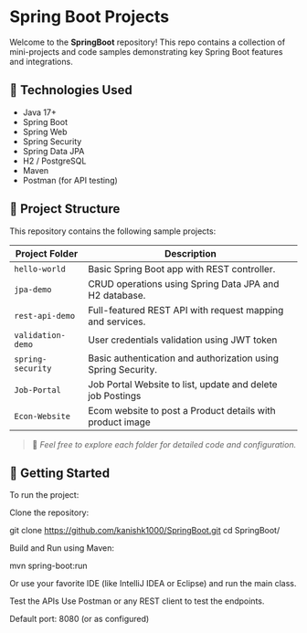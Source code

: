 # Spring Boot Projects

Welcome to the **SpringBoot** repository! This repo contains a collection of mini-projects and code samples demonstrating key Spring Boot features and integrations.

## 🔧 Technologies Used

- Java 17+
- Spring Boot
- Spring Web
- Spring Security
- Spring Data JPA
- H2 / PostgreSQL
- Maven
- Postman (for API testing)

## 📁 Project Structure

This repository contains the following sample projects:

| Project Folder      | Description                                                   |
|---------------------|---------------------------------------------------------------|
| `hello-world`       | Basic Spring Boot app with REST controller.                   |
| `jpa-demo`          | CRUD operations using Spring Data JPA and H2 database.        |
| `rest-api-demo`     | Full-featured REST API with request mapping and services.     |
| `validation-demo`   | User credentials validation using JWT token                   |
| `spring-security`   | Basic authentication and authorization using Spring Security. |
| `Job-Portal`        | Job Portal Website to list, update and delete job Postings    |
| `Econ-Website`      | Ecom website to post a Product details with product image     |

> 📝 *Feel free to explore each folder for detailed code and configuration.*

## 🚀 Getting Started

To run the project:

Clone the repository:

   git clone https://github.com/kanishk1000/SpringBoot.git
   cd SpringBoot/<project-folder>
   
Build and Run using Maven:

  mvn spring-boot:run

Or use your favorite IDE (like IntelliJ IDEA or Eclipse) and run the main class.

Test the APIs
Use Postman or any REST client to test the endpoints.

Default port: 8080 (or as configured)
